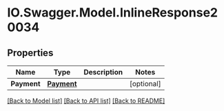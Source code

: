 # IO.Swagger.Model.InlineResponse20034
## Properties

Name | Type | Description | Notes
------------ | ------------- | ------------- | -------------
**Payment** | [**Payment**](Payment.md) |  | [optional] 

[[Back to Model list]](../README.md#documentation-for-models) [[Back to API list]](../README.md#documentation-for-api-endpoints) [[Back to README]](../README.md)

